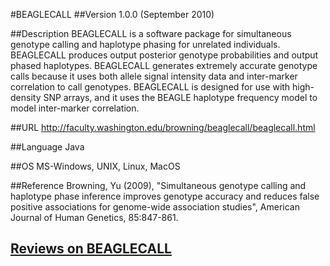 #BEAGLECALL
##Version
1.0.0 (September 2010)

##Description
BEAGLECALL is a software package for simultaneous genotype calling and haplotype phasing for unrelated individuals. BEAGLECALL produces output posterior genotype probabilities and output phased haplotypes. BEAGLECALL generates extremely accurate genotype calls because it uses both allele signal intensity data and inter-marker correlation to call genotypes. BEAGLECALL is designed for use with high-density SNP arrays, and it uses the BEAGLE haplotype frequency model to model inter-marker correlation.

##URL
http://faculty.washington.edu/browning/beaglecall/beaglecall.html

##Language
Java

##OS
MS-Windows, UNIX, Linux, MacOS

##Reference
Browning, Yu (2009), "Simultaneous genotype calling and haplotype phase inference improves genotype accuracy and reduces false positive associations for genome-wide association studies", American Journal of Human Genetics, 85:847-861.


## [Reviews on BEAGLECALL](https://github.com/gaow/genetic-analysis-software/issues/35)
